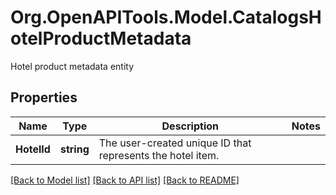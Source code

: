 # Org.OpenAPITools.Model.CatalogsHotelProductMetadata
Hotel product metadata entity

## Properties

Name | Type | Description | Notes
------------ | ------------- | ------------- | -------------
**HotelId** | **string** | The user-created unique ID that represents the hotel item. | 

[[Back to Model list]](../README.md#documentation-for-models) [[Back to API list]](../README.md#documentation-for-api-endpoints) [[Back to README]](../README.md)


